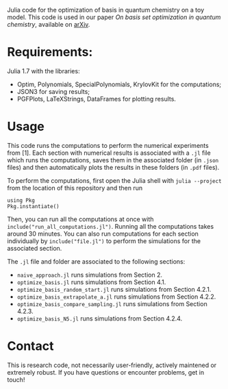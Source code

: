 Julia code for the optimization of basis in quantum chemistry on a toy model.
This code is used in our paper _On basis set optimization in quantum chemistry_,
available on [arXiv](https://arxiv.org/abs/2207.12190).


# Requirements:
Julia 1.7 with the libraries:
- Optim, Polynomials, SpecialPolynomials, KrylovKit for the computations;
- JSON3 for saving results;
- PGFPlots, LaTeXStrings, DataFrames for plotting results.

# Usage
This code runs the computations to perform the numerical experiments from [1].
Each section with numerical results is associated with a `.jl` file which runs
the computations, saves them in the associated folder (in `.json` files)
and then automatically plots the results in these folders (in `.pdf` files).

To perform the computations, first open the Julia shell with `julia --project`
from the location of this repository and then run
```
using Pkg
Pkg.instantiate()
```

Then, you can run all the computations at once with
`include("run_all_computations.jl")`. Running all the computations takes around
30 minutes. You can also run computations for each section individually by
`include("file.jl")` to perform the simulations for the associated section.

The `.jl` file and folder are associated to the following sections:
- `naive_approach.jl` runs simulations from Section 2.
- `optimize_basis.jl` runs simulations from Section 4.1.
- `optimize_basis_random_start.jl` runs simulations from Section 4.2.1.
- `optimize_basis_extrapolate_a.jl` runs simulations from Section 4.2.2.
- `optimize_basis_compare_sampling.jl` runs simulations from Section 4.2.3.
- `optimize_basis_N5.jl` runs simulations from Section 4.2.4.

# Contact
This is research code, not necessarily user-friendly, actively maintened or extremely robust.
If you have questions or encounter problems, get in touch!

